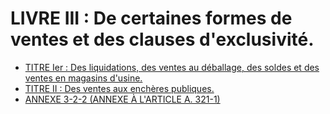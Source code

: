 # LIVRE III : De certaines formes de ventes et des clauses d'exclusivité.

- [TITRE Ier : Des liquidations, des ventes au déballage, des soldes et des ventes en magasins d'usine.](titre-ier)
- [TITRE II : Des ventes aux enchères publiques.](titre-ii)
- [ANNEXE 3-2-2 (ANNEXE À L'ARTICLE A. 321-1)](annexe)

